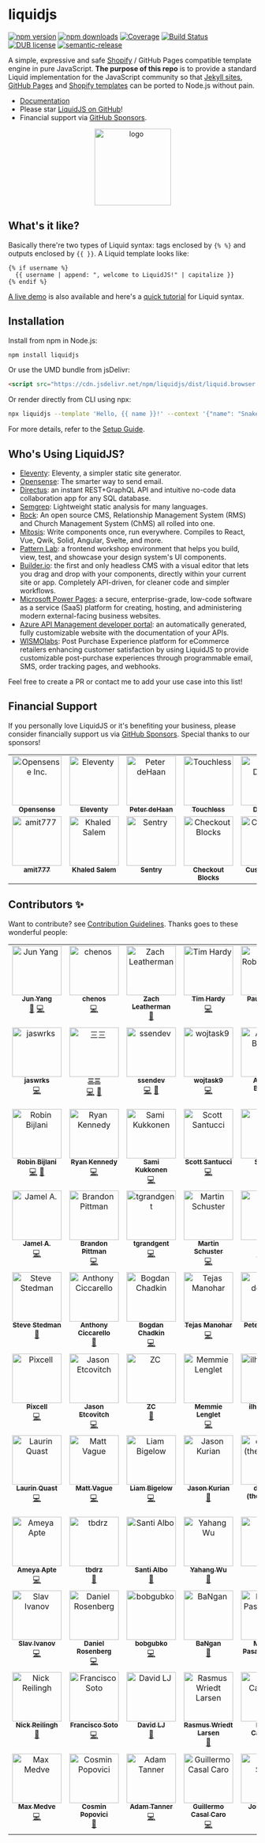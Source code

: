 # liquidjs
[![npm version](https://img.shields.io/npm/v/liquidjs.svg?logo=npm&style=flat-square)](https://www.npmjs.org/package/liquidjs)
[![npm downloads](https://img.shields.io/npm/dm/liquidjs.svg?style=flat-square)](https://www.npmjs.org/package/liquidjs)
[![Coverage](https://img.shields.io/coveralls/harttle/liquidjs.svg?style=flat-square)](https://coveralls.io/github/harttle/liquidjs?branch=master)
[![Build Status](https://img.shields.io/github/actions/workflow/status/harttle/liquidjs/ci-build.yml?branch=master&style=flat-square)](https://github.com/harttle/liquidjs/actions/workflows/ci-build.yml?query=branch%3Amaster)
[![DUB license](https://img.shields.io/dub/l/vibe-d.svg?style=flat-square)](https://github.com/harttle/liquidjs/blob/master/LICENSE)
[![semantic-release](https://img.shields.io/badge/%20%20%F0%9F%93%A6%F0%9F%9A%80-semantic--release-e10079.svg?style=flat-square)](https://github.com/harttle/liquidjs)

A simple, expressive and safe [Shopify][shopify/liquid] / GitHub Pages compatible template engine in pure JavaScript.
**The purpose of this repo** is to provide a standard Liquid implementation for the JavaScript community so that [Jekyll sites](https://jekyllrb.com), [GitHub Pages](https://pages.github.com/) and [Shopify templates](https://themes.shopify.com/) can be ported to Node.js without pain.

* [Documentation][doc]
* Please star [LiquidJS on GitHub][github]!
* Financial support via [GitHub Sponsors](https://github.com/sponsors/harttle).

<p align="center"><a href="https://liquidjs.com"><img height="155px" width="155px" src="https://liquidjs.com/icon/mstile-310x310.png" alt="logo"></a></p>

## What's it like?

Basically there're two types of Liquid syntax: tags enclosed by `{% %}` and outputs enclosed by `{{ }}`. A Liquid template looks like:

```liquid
{% if username %}
  {{ username | append: ", welcome to LiquidJS!" | capitalize }}
{% endif %}
```

[A live demo](https://liquidjs.com/playground.html) is also available and here's a [quick tutorial](https://liquidjs.com/tutorials/intro-to-liquid.html) for Liquid syntax.


## Installation

Install from npm in Node.js:

```bash
npm install liquidjs
```

Or use the UMD bundle from jsDelivr:

```html
<script src="https://cdn.jsdelivr.net/npm/liquidjs/dist/liquid.browser.min.js"></script>
```

Or render directly from CLI using npx:

```bash
npx liquidjs --template 'Hello, {{ name }}!' --context '{"name": "Snake"}'
```

For more details, refer to the [Setup Guide][setup].

## Who's Using LiquidJS?

- [Eleventy](https://www.11ty.dev/): Eleventy, a simpler static site generator.
- [Opensense](https://www.opensense.com/): The smarter way to send email.
- [Directus](https://docs.directus.io/): an instant REST+GraphQL API and intuitive no-code data collaboration app for any SQL database.
- [Semgrep](https://github.com/returntocorp/semgrep): Lightweight static analysis for many languages.
- [Rock](https://www.rockrms.com/): An open source CMS, Relationship Management System (RMS) and Church Management System (ChMS) all rolled into one.
- [Mitosis](https://github.com/BuilderIO/mitosis): Write components once, run everywhere. Compiles to React, Vue, Qwik, Solid, Angular, Svelte, and more.
- [Pattern Lab](https://patternlab.io/): a frontend workshop environment that helps you build, view, test, and showcase your design system's UI components.
- [Builder.io](https://www.builder.io/m/developers): the first and only headless CMS with a visual editor that lets you drag and drop with your components, directly within your current site or app. Completely API-driven, for cleaner code and simpler workflows.
- [Microsoft Power Pages](https://learn.microsoft.com/en-us/power-pages/introduction): a secure, enterprise-grade, low-code software as a service (SaaS) platform for creating, hosting, and administering modern external-facing business websites.
- [Azure API Management developer portal](https://learn.microsoft.com/en-us/azure/api-management/api-management-howto-developer-portal): an automatically generated, fully customizable website with the documentation of your APIs.
- [WISMOlabs](https://wismolabs.com/): Post Purchase Experience platform for eCommerce retailers enhancing customer satisfaction by using LiquidJS to provide customizable post-purchase experiences through programmable email, SMS, order tracking pages, and webhooks.

Feel free to create a PR or contact me to add your use case into this list!

## Financial Support

If you personally love LiquidJS or it's benefiting your business, please consider financially support us via [GitHub Sponsors](https://github.com/sponsors/harttle). Special thanks to our sponsors!

<!-- FINANCIAL-CONTRIBUTORS-BEGIN -->
<table>
  <tbody>
    <tr>
      <td align="center" valign="top" width="14.28%"><a href="https://www.opensense.com/"><img src="https://images.opencollective.com/opensense-inc/bf840ae/logo/256.png?height=100" width="100px;" alt="Opensense Inc."/><br /><sub><b>Opensense</b></sub></a></td>
      <td align="center" valign="top" width="14.28%"><a href="https://www.11ty.dev/"><img src="https://avatars.githubusercontent.com/u/35147177?v=4?s=100" width="100px;" alt="Eleventy"/><br /><sub><b>Eleventy</b></sub></a></td>
      <td align="center" valign="top" width="14.28%"><a href="https://about.me/peterdehaan"><img src="https://avatars2.githubusercontent.com/u/557895?v=4?s=100" width="100px;" alt="Peter deHaan"/><br /><sub><b>Peter deHaan</b></sub></a></td>
      <td align="center" valign="top" width="14.28%"><a href="https://opencollective.com/touchless"><img src="https://images.opencollective.com/touchless/273bc74/logo/256.png?height=100" width="100px;" alt="Touchless"/><br /><sub><b>Touchless</b></sub></a></td>
      <td align="center" valign="top" width="14.28%"><a href="https://www.dropkiq.com/"><img src="https://images.opencollective.com/1bertlol/43a8ea8/logo/256.png?height=100" width="100px;" alt="Adam Darrah"/><br /><sub><b>Dropkiq</b></sub></a></td>
      <td align="center" valign="top" width="14.28%"><a href="https://dailycontributors.com/"><img src="https://images.opencollective.com/dailycontributors/3c2e057/logo/256.png?height=100&width=100" width="100px;" alt="Dailycontributors"/><br /><sub><b>Dailycontributors</b></sub></a></td>
      <td align="center" valign="top" width="14.28%"><a href="https://github.com/coni2k"><img src="https://avatars0.githubusercontent.com/u/1284601?v=4?s=100" width="100px;" alt="coni2k"/><br /><sub><b>Serkan Holat</b></sub></a></td>
    </tr>
    <tr>
      <td align="center" valign="top" width="14.28%"><a href="https://github.com/amit777"><img src="https://avatars0.githubusercontent.com/u/2703309?v=4?s=100" width="100px;" alt="amit777"/><br /><sub><b>amit777</b></sub></a></td>
      <td align="center" valign="top" width="14.28%"><a href="https://opencollective.com/khaled-salem"><img src="https://images.opencollective.com/khaled-salem/avatar/256.png?height=256" width="100px;" alt="Khaled Salem"/><br /><sub><b>Khaled Salem</b></sub></a></td>
      <td align="center" valign="top" width="14.28%"><a href="https://sentry.io/"><img src="https://avatars.githubusercontent.com/u/1396951?v=4?s=100" width="100px;" alt="Sentry"/><br /><sub><b>Sentry</b></sub></a></td>
      <td align="center" valign="top" width="14.28%"><a href="https://www.checkoutblocks.com/"><img src="https://avatars.githubusercontent.com/u/114603307?v=4?s=100" width="100px;" alt="Checkout Blocks"/><br /><sub><b>Checkout Blocks</b></sub></a></td>
      <td align="center" valign="top" width="14.28%"><a href="https://customer.io/"><img src="https://avatars.githubusercontent.com/u/1152079?v=4?s=100" width="100px;" alt="Customer IO"/><br /><sub><b>Customer IO</b></sub></a></td>
      <td align="center" valign="top" width="14.28%"><a href="https://github.com/15fathoms"><img src="https://avatars.githubusercontent.com/u/79156039?v=4?s=100" width="100px;" alt="Emmanuel Cartelli"/><br /><sub><b>Emmanuel Cartelli</b></sub></a><br /></td>
    </tr>
  </tbody>
</table>
<!-- FINANCIAL-CONTRIBUTORS-END -->

## Contributors ✨

Want to contribute? see [Contribution Guidelines][contribution]. Thanks goes to these wonderful people:

<!-- ALL-CONTRIBUTORS-LIST:START - Do not remove or modify this section -->
<!-- prettier-ignore-start -->
<!-- markdownlint-disable -->
<table>
  <tbody>
    <tr>
      <td align="center" valign="top" width="14.28%"><a href="https://harttle.land"><img src="https://avatars3.githubusercontent.com/u/4427974?v=4?s=100" width="100px;" alt="Jun Yang"/><br /><sub><b>Jun Yang</b></sub></a><br /><a href="#maintenance-harttle" title="Maintenance">🚧</a> <a href="https://github.com/harttle/liquidjs/commits?author=harttle" title="Code">💻</a></td>
      <td align="center" valign="top" width="14.28%"><a href="https://github.com/chenos"><img src="https://avatars0.githubusercontent.com/u/2993310?v=4?s=100" width="100px;" alt="chenos"/><br /><sub><b>chenos</b></sub></a><br /><a href="https://github.com/harttle/liquidjs/commits?author=chenos" title="Code">💻</a></td>
      <td align="center" valign="top" width="14.28%"><a href="https://zachleat.com/"><img src="https://avatars2.githubusercontent.com/u/39355?v=4?s=100" width="100px;" alt="Zach Leatherman"/><br /><sub><b>Zach Leatherman</b></sub></a><br /><a href="https://github.com/harttle/liquidjs/issues?q=author%3Azachleat" title="Bug reports">🐛</a></td>
      <td align="center" valign="top" width="14.28%"><a href="https://github.com/thardy"><img src="https://avatars3.githubusercontent.com/u/120636?v=4?s=100" width="100px;" alt="Tim Hardy"/><br /><sub><b>Tim Hardy</b></sub></a><br /><a href="https://github.com/harttle/liquidjs/commits?author=thardy" title="Code">💻</a></td>
      <td align="center" valign="top" width="14.28%"><a href="https://paulrobertlloyd.com/"><img src="https://avatars3.githubusercontent.com/u/813383?v=4?s=100" width="100px;" alt="Paul Robert Lloyd"/><br /><sub><b>Paul Robert Lloyd</b></sub></a><br /><a href="https://github.com/harttle/liquidjs/commits?author=paulrobertlloyd" title="Code">💻</a> <a href="https://github.com/harttle/liquidjs/issues?q=author%3Apaulrobertlloyd" title="Bug reports">🐛</a></td>
      <td align="center" valign="top" width="14.28%"><a href="https://twitter.com/alecdotbiz"><img src="https://avatars2.githubusercontent.com/u/1925840?v=4?s=100" width="100px;" alt="Alec Larson"/><br /><sub><b>Alec Larson</b></sub></a><br /><a href="https://github.com/harttle/liquidjs/commits?author=aleclarson" title="Code">💻</a></td>
      <td align="center" valign="top" width="14.28%"><a href="https://github.com/pmalouin"><img src="https://avatars1.githubusercontent.com/u/1411117?v=4?s=100" width="100px;" alt="Patrick Malouin"/><br /><sub><b>Patrick Malouin</b></sub></a><br /><a href="https://github.com/harttle/liquidjs/commits?author=pmalouin" title="Code">💻</a> <a href="https://github.com/harttle/liquidjs/commits?author=pmalouin" title="Documentation">📖</a></td>
    </tr>
    <tr>
      <td align="center" valign="top" width="14.28%"><a href="https://jaswrks.com"><img src="https://avatars3.githubusercontent.com/u/1563559?v=4?s=100" width="100px;" alt="jaswrks"/><br /><sub><b>jaswrks</b></sub></a><br /><a href="https://github.com/harttle/liquidjs/commits?author=jaswrks" title="Code">💻</a></td>
      <td align="center" valign="top" width="14.28%"><a href="https://oott123.com"><img src="https://avatars2.githubusercontent.com/u/905663?v=4?s=100" width="100px;" alt="三三"/><br /><sub><b>三三</b></sub></a><br /><a href="https://github.com/harttle/liquidjs/commits?author=oott123" title="Code">💻</a> <a href="#ideas-oott123" title="Ideas, Planning, & Feedback">🤔</a></td>
      <td align="center" valign="top" width="14.28%"><a href="https://github.com/ssendev"><img src="https://avatars0.githubusercontent.com/u/450793?v=4?s=100" width="100px;" alt="ssendev"/><br /><sub><b>ssendev</b></sub></a><br /><a href="https://github.com/harttle/liquidjs/commits?author=ssendev" title="Code">💻</a> <a href="https://github.com/harttle/liquidjs/commits?author=ssendev" title="Documentation">📖</a></td>
      <td align="center" valign="top" width="14.28%"><a href="https://github.com/wojtask9"><img src="https://avatars3.githubusercontent.com/u/6099236?v=4?s=100" width="100px;" alt="wojtask9"/><br /><sub><b>wojtask9</b></sub></a><br /><a href="https://github.com/harttle/liquidjs/commits?author=wojtask9" title="Code">💻</a></td>
      <td align="center" valign="top" width="14.28%"><a href="https://github.com/thelornenelson"><img src="https://avatars3.githubusercontent.com/u/24596583?v=4?s=100" width="100px;" alt="Andrew Barclay"/><br /><sub><b>Andrew Barclay</b></sub></a><br /><a href="https://github.com/harttle/liquidjs/commits?author=thelornenelson" title="Code">💻</a></td>
      <td align="center" valign="top" width="14.28%"><a href="https://www.stam.pr/"><img src="https://avatars2.githubusercontent.com/u/142338?v=4?s=100" width="100px;" alt="Cory Mawhorter"/><br /><sub><b>Cory Mawhorter</b></sub></a><br /><a href="https://github.com/harttle/liquidjs/commits?author=cmawhorter" title="Code">💻</a></td>
      <td align="center" valign="top" width="14.28%"><a href="https://github.com/thehappybug"><img src="https://avatars0.githubusercontent.com/u/3393530?v=4?s=100" width="100px;" alt="Mehdi Jaffery"/><br /><sub><b>Mehdi Jaffery</b></sub></a><br /><a href="https://github.com/harttle/liquidjs/commits?author=thehappybug" title="Code">💻</a></td>
    </tr>
    <tr>
      <td align="center" valign="top" width="14.28%"><a href="https://github.com/robinbijlani"><img src="https://avatars0.githubusercontent.com/u/2503108?v=4?s=100" width="100px;" alt="Robin Bijlani"/><br /><sub><b>Robin Bijlani</b></sub></a><br /><a href="https://github.com/harttle/liquidjs/commits?author=robinbijlani" title="Code">💻</a> <a href="https://github.com/harttle/liquidjs/issues?q=author%3Arobinbijlani" title="Bug reports">🐛</a></td>
      <td align="center" valign="top" width="14.28%"><a href="https://www.rmkennedy.com"><img src="https://avatars3.githubusercontent.com/u/8356669?v=4?s=100" width="100px;" alt="Ryan Kennedy"/><br /><sub><b>Ryan Kennedy</b></sub></a><br /><a href="https://github.com/harttle/liquidjs/commits?author=ryaninvents" title="Code">💻</a></td>
      <td align="center" valign="top" width="14.28%"><a href="https://github.com/strax"><img src="https://avatars2.githubusercontent.com/u/587213?v=4?s=100" width="100px;" alt="Sami Kukkonen"/><br /><sub><b>Sami Kukkonen</b></sub></a><br /><a href="https://github.com/harttle/liquidjs/commits?author=strax" title="Code">💻</a></td>
      <td align="center" valign="top" width="14.28%"><a href="https://ScottFreeCode.github.io/"><img src="https://avatars3.githubusercontent.com/u/16506071?v=4?s=100" width="100px;" alt="Scott Santucci"/><br /><sub><b>Scott Santucci</b></sub></a><br /><a href="https://github.com/harttle/liquidjs/commits?author=ScottFreeCode" title="Code">💻</a></td>
      <td align="center" valign="top" width="14.28%"><a href="http://stevenrescigno.com"><img src="https://avatars3.githubusercontent.com/u/8505293?v=4?s=100" width="100px;" alt="Steven "/><br /><sub><b>Steven </b></sub></a><br /><a href="#example-stevenanthonyrevo" title="Examples">💡</a> <a href="https://github.com/harttle/liquidjs/commits?author=stevenanthonyrevo" title="Code">💻</a></td>
      <td align="center" valign="top" width="14.28%"><a href="https://efcl.info/"><img src="https://avatars1.githubusercontent.com/u/19714?v=4?s=100" width="100px;" alt="azu"/><br /><sub><b>azu</b></sub></a><br /><a href="https://github.com/harttle/liquidjs/commits?author=azu" title="Documentation">📖</a></td>
      <td align="center" valign="top" width="14.28%"><a href="https://github.com/wyozi"><img src="https://avatars3.githubusercontent.com/u/4894573?v=4?s=100" width="100px;" alt="Joonas"/><br /><sub><b>Joonas</b></sub></a><br /><a href="https://github.com/harttle/liquidjs/commits?author=wyozi" title="Code">💻</a></td>
    </tr>
    <tr>
      <td align="center" valign="top" width="14.28%"><a href="https://github.com/jamelait"><img src="https://avatars1.githubusercontent.com/u/14369255?v=4?s=100" width="100px;" alt="Jamel A."/><br /><sub><b>Jamel A.</b></sub></a><br /><a href="https://github.com/harttle/liquidjs/commits?author=jamelait" title="Code">💻</a></td>
      <td align="center" valign="top" width="14.28%"><a href="https://brandonpittman.net"><img src="https://avatars0.githubusercontent.com/u/967145?v=4?s=100" width="100px;" alt="Brandon Pittman"/><br /><sub><b>Brandon Pittman</b></sub></a><br /><a href="https://github.com/harttle/liquidjs/commits?author=brandonpittman" title="Code">💻</a></td>
      <td align="center" valign="top" width="14.28%"><a href="https://github.com/tgrandgent"><img src="https://avatars3.githubusercontent.com/u/17069042?v=4?s=100" width="100px;" alt="tgrandgent"/><br /><sub><b>tgrandgent</b></sub></a><br /><a href="https://github.com/harttle/liquidjs/commits?author=tgrandgent" title="Code">💻</a></td>
      <td align="center" valign="top" width="14.28%"><a href="https://github.com/mastodon0"><img src="https://avatars1.githubusercontent.com/u/7924332?v=4?s=100" width="100px;" alt="Martin Schuster"/><br /><sub><b>Martin Schuster</b></sub></a><br /><a href="https://github.com/harttle/liquidjs/commits?author=mastodon0" title="Code">💻</a></td>
      <td align="center" valign="top" width="14.28%"><a href="http://js.chenlei.me"><img src="https://avatars0.githubusercontent.com/u/6339390?v=4?s=100" width="100px;" alt="Ray"/><br /><sub><b>Ray</b></sub></a><br /><a href="https://github.com/harttle/liquidjs/commits?author=richardo2016" title="Tests">⚠️</a> <a href="https://github.com/harttle/liquidjs/commits?author=richardo2016" title="Code">💻</a></td>
      <td align="center" valign="top" width="14.28%"><a href="https://github.com/CriGoT"><img src="https://avatars0.githubusercontent.com/u/1936786?v=4?s=100" width="100px;" alt="Cristofer Gonzales"/><br /><sub><b>Cristofer Gonzales</b></sub></a><br /><a href="https://github.com/harttle/liquidjs/commits?author=CriGoT" title="Code">💻</a></td>
      <td align="center" valign="top" width="14.28%"><a href="https://www.raymondcamden.com"><img src="https://avatars3.githubusercontent.com/u/393660?v=4?s=100" width="100px;" alt="Raymond Camden"/><br /><sub><b>Raymond Camden</b></sub></a><br /><a href="https://github.com/harttle/liquidjs/commits?author=cfjedimaster" title="Documentation">📖</a></td>
    </tr>
    <tr>
      <td align="center" valign="top" width="14.28%"><a href="https://stedman.dev"><img src="https://avatars1.githubusercontent.com/u/183122?v=4?s=100" width="100px;" alt="Steve Stedman"/><br /><sub><b>Steve Stedman</b></sub></a><br /><a href="https://github.com/harttle/liquidjs/commits?author=stedman" title="Documentation">📖</a></td>
      <td align="center" valign="top" width="14.28%"><a href="https://ciccarello.me"><img src="https://avatars0.githubusercontent.com/u/11273838?v=4?s=100" width="100px;" alt="Anthony Ciccarello"/><br /><sub><b>Anthony Ciccarello</b></sub></a><br /><a href="https://github.com/harttle/liquidjs/commits?author=aciccarello" title="Documentation">📖</a></td>
      <td align="center" valign="top" width="14.28%"><a href="https://twitter.com/IAmTrySound"><img src="https://avatars0.githubusercontent.com/u/5635476?v=4?s=100" width="100px;" alt="Bogdan Chadkin"/><br /><sub><b>Bogdan Chadkin</b></sub></a><br /><a href="https://github.com/harttle/liquidjs/commits?author=TrySound" title="Code">💻</a></td>
      <td align="center" valign="top" width="14.28%"><a href="https://hightouch.io"><img src="https://avatars0.githubusercontent.com/u/5959235?v=4?s=100" width="100px;" alt="Tejas Manohar"/><br /><sub><b>Tejas Manohar</b></sub></a><br /><a href="https://github.com/harttle/liquidjs/commits?author=tejasmanohar" title="Code">💻</a></td>
      <td align="center" valign="top" width="14.28%"><a href="http://about.me/peterdehaan"><img src="https://avatars2.githubusercontent.com/u/557895?v=4?s=100" width="100px;" alt="Peter deHaan"/><br /><sub><b>Peter deHaan</b></sub></a><br /><a href="https://github.com/harttle/liquidjs/commits?author=pdehaan" title="Documentation">📖</a></td>
      <td align="center" valign="top" width="14.28%"><a href="https://github.com/amit777"><img src="https://avatars0.githubusercontent.com/u/2703309?v=4?s=100" width="100px;" alt="amit777"/><br /><sub><b>amit777</b></sub></a><br /><a href="https://github.com/harttle/liquidjs/commits?author=amit777" title="Code">💻</a></td>
      <td align="center" valign="top" width="14.28%"><a href="http://www.ifi.uzh.ch/en/ce/people/schuldenzucker.html"><img src="https://avatars3.githubusercontent.com/u/1100776?v=4?s=100" width="100px;" alt="Steffen Schuldenzucker"/><br /><sub><b>Steffen Schuldenzucker</b></sub></a><br /><a href="https://github.com/harttle/liquidjs/commits?author=sschuldenzucker" title="Code">💻</a></td>
    </tr>
    <tr>
      <td align="center" valign="top" width="14.28%"><a href="https://github.com/Pixcell"><img src="https://avatars0.githubusercontent.com/u/4005291?v=4?s=100" width="100px;" alt="Pixcell"/><br /><sub><b>Pixcell</b></sub></a><br /><a href="https://github.com/harttle/liquidjs/commits?author=Pixcell" title="Code">💻</a></td>
      <td align="center" valign="top" width="14.28%"><a href="https://jasonet.co"><img src="https://avatars.githubusercontent.com/u/10660468?v=4?s=100" width="100px;" alt="Jason Etcovitch"/><br /><sub><b>Jason Etcovitch</b></sub></a><br /><a href="https://github.com/harttle/liquidjs/commits?author=JasonEtco" title="Code">💻</a></td>
      <td align="center" valign="top" width="14.28%"><a href="https://github.com/kayuapi"><img src="https://avatars.githubusercontent.com/u/10304328?v=4?s=100" width="100px;" alt="ZC"/><br /><sub><b>ZC</b></sub></a><br /><a href="https://github.com/harttle/liquidjs/commits?author=kayuapi" title="Documentation">📖</a></td>
      <td align="center" valign="top" width="14.28%"><a href="https://memmie.lenglet.name"><img src="https://avatars.githubusercontent.com/u/729275?v=4?s=100" width="100px;" alt="Memmie Lenglet"/><br /><sub><b>Memmie Lenglet</b></sub></a><br /><a href="https://github.com/harttle/liquidjs/commits?author=mems" title="Code">💻</a></td>
      <td align="center" valign="top" width="14.28%"><a href="https://github.com/ilhamdev0"><img src="https://avatars.githubusercontent.com/u/57636145?v=4?s=100" width="100px;" alt="ilhamdev0"/><br /><sub><b>ilhamdev0</b></sub></a><br /><a href="https://github.com/harttle/liquidjs/commits?author=ilhamdev0" title="Documentation">📖</a></td>
      <td align="center" valign="top" width="14.28%"><a href="https://github.com/c412216887"><img src="https://avatars.githubusercontent.com/u/29691650?v=4?s=100" width="100px;" alt="一饮一啄皆是人生"/><br /><sub><b>一饮一啄皆是人生</b></sub></a><br /><a href="https://github.com/harttle/liquidjs/commits?author=c412216887" title="Documentation">📖</a></td>
      <td align="center" valign="top" width="14.28%"><a href="https://digitalinspiration.com/"><img src="https://avatars.githubusercontent.com/u/1344071?v=4?s=100" width="100px;" alt="Amit Agarwal"/><br /><sub><b>Amit Agarwal</b></sub></a><br /><a href="https://github.com/harttle/liquidjs/commits?author=labnol" title="Documentation">📖</a></td>
    </tr>
    <tr>
      <td align="center" valign="top" width="14.28%"><a href="https://n1ru4l.cloud/"><img src="https://avatars.githubusercontent.com/u/14338007?v=4?s=100" width="100px;" alt="Laurin Quast"/><br /><sub><b>Laurin Quast</b></sub></a><br /><a href="https://github.com/harttle/liquidjs/commits?author=n1ru4l" title="Code">💻</a></td>
      <td align="center" valign="top" width="14.28%"><a href="https://github.com/mattvague"><img src="https://avatars.githubusercontent.com/u/64985?v=4?s=100" width="100px;" alt="Matt Vague"/><br /><sub><b>Matt Vague</b></sub></a><br /><a href="https://github.com/harttle/liquidjs/commits?author=mattvague" title="Code">💻</a></td>
      <td align="center" valign="top" width="14.28%"><a href="https://github.com/bglw"><img src="https://avatars.githubusercontent.com/u/40188355?v=4?s=100" width="100px;" alt="Liam Bigelow"/><br /><sub><b>Liam Bigelow</b></sub></a><br /><a href="https://github.com/harttle/liquidjs/commits?author=bglw" title="Code">💻</a></td>
      <td align="center" valign="top" width="14.28%"><a href="https://about.me/jasonkurian"><img src="https://avatars.githubusercontent.com/u/2642545?v=4?s=100" width="100px;" alt="Jason Kurian"/><br /><sub><b>Jason Kurian</b></sub></a><br /><a href="https://github.com/harttle/liquidjs/commits?author=JaKXz" title="Documentation">📖</a></td>
      <td align="center" valign="top" width="14.28%"><a href="https://github.com/dphm"><img src="https://avatars.githubusercontent.com/u/1707217?v=4?s=100" width="100px;" alt="d pham (they/them)"/><br /><sub><b>d pham (they/them)</b></sub></a><br /><a href="https://github.com/harttle/liquidjs/commits?author=dphm" title="Documentation">📖</a></td>
      <td align="center" valign="top" width="14.28%"><a href="https://www.aleksandrhovhannisyan.com/"><img src="https://avatars.githubusercontent.com/u/19352442?v=4?s=100" width="100px;" alt="Aleksandr Hovhannisyan"/><br /><sub><b>Aleksandr Hovhannisyan</b></sub></a><br /><a href="https://github.com/harttle/liquidjs/commits?author=AleksandrHovhannisyan" title="Code">💻</a></td>
      <td align="center" valign="top" width="14.28%"><a href="https://github.com/jg-rp"><img src="https://avatars.githubusercontent.com/u/72664870?v=4?s=100" width="100px;" alt="jg-rp"/><br /><sub><b>jg-rp</b></sub></a><br /><a href="https://github.com/harttle/liquidjs/commits?author=jg-rp" title="Code">💻</a></td>
    </tr>
    <tr>
      <td align="center" valign="top" width="14.28%"><a href="https://github.com/ameyaapte1"><img src="https://avatars.githubusercontent.com/u/16054747?v=4?s=100" width="100px;" alt="Ameya Apte"/><br /><sub><b>Ameya Apte</b></sub></a><br /><a href="https://github.com/harttle/liquidjs/commits?author=ameyaapte1" title="Code">💻</a></td>
      <td align="center" valign="top" width="14.28%"><a href="https://github.com/tbdrz"><img src="https://avatars.githubusercontent.com/u/50599116?v=4?s=100" width="100px;" alt="tbdrz"/><br /><sub><b>tbdrz</b></sub></a><br /><a href="https://github.com/harttle/liquidjs/commits?author=tbdrz" title="Documentation">📖</a></td>
      <td align="center" valign="top" width="14.28%"><a href="http://santialbo.com"><img src="https://avatars.githubusercontent.com/u/1557563?v=4?s=100" width="100px;" alt="Santi Albo"/><br /><sub><b>Santi Albo</b></sub></a><br /><a href="https://github.com/harttle/liquidjs/commits?author=santialbo" title="Documentation">📖</a></td>
      <td align="center" valign="top" width="14.28%"><a href="https://github.com/YahangWu"><img src="https://avatars.githubusercontent.com/u/12295975?v=4?s=100" width="100px;" alt="Yahang Wu"/><br /><sub><b>Yahang Wu</b></sub></a><br /><a href="https://github.com/harttle/liquidjs/commits?author=YahangWu" title="Documentation">📖</a></td>
      <td align="center" valign="top" width="14.28%"><a href="https://github.com/hongl-1"><img src="https://avatars.githubusercontent.com/u/101576612?v=4?s=100" width="100px;" alt="hongl"/><br /><sub><b>hongl</b></sub></a><br /><a href="https://github.com/harttle/liquidjs/commits?author=hongl-1" title="Documentation">📖</a></td>
      <td align="center" valign="top" width="14.28%"><a href="https://github.com/zxx-457"><img src="https://avatars.githubusercontent.com/u/114141362?v=4?s=100" width="100px;" alt="zxx-457"/><br /><sub><b>zxx-457</b></sub></a><br /><a href="https://github.com/harttle/liquidjs/commits?author=zxx-457" title="Documentation">📖</a></td>
      <td align="center" valign="top" width="14.28%"><a href="https://github.com/prassie"><img src="https://avatars.githubusercontent.com/u/1357831?v=4?s=100" width="100px;" alt="prassie"/><br /><sub><b>prassie</b></sub></a><br /><a href="https://github.com/harttle/liquidjs/commits?author=prassie" title="Documentation">📖</a></td>
    </tr>
    <tr>
      <td align="center" valign="top" width="14.28%"><a href="http://slavv.com/"><img src="https://avatars.githubusercontent.com/u/713329?v=4?s=100" width="100px;" alt="Slav Ivanov"/><br /><sub><b>Slav Ivanov</b></sub></a><br /><a href="https://github.com/harttle/liquidjs/commits?author=slavivanov" title="Code">💻</a></td>
      <td align="center" valign="top" width="14.28%"><a href="http://www.orgflow.io/"><img src="https://avatars.githubusercontent.com/u/3889090?v=4?s=100" width="100px;" alt="Daniel Rosenberg"/><br /><sub><b>Daniel Rosenberg</b></sub></a><br /><a href="https://github.com/harttle/liquidjs/commits?author=DaRosenberg" title="Code">💻</a></td>
      <td align="center" valign="top" width="14.28%"><a href="https://github.com/bobgubko"><img src="https://avatars.githubusercontent.com/u/733312?v=4?s=100" width="100px;" alt="bobgubko"/><br /><sub><b>bobgubko</b></sub></a><br /><a href="https://github.com/harttle/liquidjs/commits?author=bobgubko" title="Code">💻</a></td>
      <td align="center" valign="top" width="14.28%"><a href="https://github.com/bangank36"><img src="https://avatars.githubusercontent.com/u/10071857?v=4?s=100" width="100px;" alt="BaNgan"/><br /><sub><b>BaNgan</b></sub></a><br /><a href="https://github.com/harttle/liquidjs/commits?author=bangank36" title="Documentation">📖</a></td>
      <td align="center" valign="top" width="14.28%"><a href="https://github.com/mahyar-pasarzangene"><img src="https://avatars.githubusercontent.com/u/16485039?v=4?s=100" width="100px;" alt="Mahyar Pasarzangene"/><br /><sub><b>Mahyar Pasarzangene</b></sub></a><br /><a href="https://github.com/harttle/liquidjs/commits?author=mahyar-pasarzangene" title="Documentation">📖</a></td>
      <td align="center" valign="top" width="14.28%"><a href="https://hubelbauer.net/"><img src="https://avatars.githubusercontent.com/u/6831144?v=4?s=100" width="100px;" alt="Tomáš Hübelbauer"/><br /><sub><b>Tomáš Hübelbauer</b></sub></a><br /><a href="https://github.com/harttle/liquidjs/commits?author=TomasHubelbauer" title="Code">💻</a> <a href="https://github.com/harttle/liquidjs/commits?author=TomasHubelbauer" title="Documentation">📖</a></td>
      <td align="center" valign="top" width="14.28%"><a href="https://sixtwothree.org"><img src="https://avatars.githubusercontent.com/u/73866?v=4?s=100" width="100px;" alt="Jason Garber"/><br /><sub><b>Jason Garber</b></sub></a><br /><a href="https://github.com/harttle/liquidjs/commits?author=jgarber623" title="Code">💻</a></td>
    </tr>
    <tr>
      <td align="center" valign="top" width="14.28%"><a href="http://nickreilingh.com/"><img src="https://avatars.githubusercontent.com/u/2458645?v=4?s=100" width="100px;" alt="Nick Reilingh"/><br /><sub><b>Nick Reilingh</b></sub></a><br /><a href="https://github.com/harttle/liquidjs/commits?author=NReilingh" title="Documentation">📖</a></td>
      <td align="center" valign="top" width="14.28%"><a href="http://ebobby.org"><img src="https://avatars.githubusercontent.com/u/170356?v=4?s=100" width="100px;" alt="Francisco Soto"/><br /><sub><b>Francisco Soto</b></sub></a><br /><a href="https://github.com/harttle/liquidjs/commits?author=ebobby" title="Code">💻</a></td>
      <td align="center" valign="top" width="14.28%"><a href="https://www.davidlj95.com"><img src="https://avatars.githubusercontent.com/u/8050648?v=4?s=100" width="100px;" alt="David LJ"/><br /><sub><b>David LJ</b></sub></a><br /><a href="https://github.com/harttle/liquidjs/commits?author=davidlj95" title="Documentation">📖</a></td>
      <td align="center" valign="top" width="14.28%"><a href="https://github.com/RasmusWL"><img src="https://avatars.githubusercontent.com/u/1054041?v=4?s=100" width="100px;" alt="Rasmus Wriedt Larsen"/><br /><sub><b>Rasmus Wriedt Larsen</b></sub></a><br /><a href="https://github.com/harttle/liquidjs/commits?author=RasmusWL" title="Documentation">📖</a></td>
      <td align="center" valign="top" width="14.28%"><a href="https://github.com/brunodccarvalho"><img src="https://avatars.githubusercontent.com/u/24962950?v=4?s=100" width="100px;" alt="Bruno Carvalho"/><br /><sub><b>Bruno Carvalho</b></sub></a><br /><a href="https://github.com/harttle/liquidjs/commits?author=brunodccarvalho" title="Code">💻</a></td>
      <td align="center" valign="top" width="14.28%"><a href="https://github.com/fupengl"><img src="https://avatars.githubusercontent.com/u/20211964?v=4?s=100" width="100px;" alt="傅鹏"/><br /><sub><b>傅鹏</b></sub></a><br /><a href="https://github.com/harttle/liquidjs/commits?author=fupengl" title="Code">💻</a></td>
      <td align="center" valign="top" width="14.28%"><a href="https://github.com/joel-hamilton"><img src="https://avatars.githubusercontent.com/u/12899024?v=4?s=100" width="100px;" alt="Joel Hamilton"/><br /><sub><b>Joel Hamilton</b></sub></a><br /><a href="https://github.com/harttle/liquidjs/commits?author=joel-hamilton" title="Code">💻</a></td>
    </tr>
    <tr>
      <td align="center" valign="top" width="14.28%"><a href="https://github.com/amedve"><img src="https://avatars.githubusercontent.com/u/23156422?v=4?s=100" width="100px;" alt="Max Medve"/><br /><sub><b>Max Medve</b></sub></a><br /><a href="https://github.com/harttle/liquidjs/commits?author=amedve" title="Code">💻</a></td>
      <td align="center" valign="top" width="14.28%"><a href="https://maizzle.com"><img src="https://avatars.githubusercontent.com/u/1656595?v=4?s=100" width="100px;" alt="Cosmin Popovici"/><br /><sub><b>Cosmin Popovici</b></sub></a><br /><a href="https://github.com/harttle/liquidjs/commits?author=cossssmin" title="Documentation">📖</a></td>
      <td align="center" valign="top" width="14.28%"><a href="https://github.com/admtnnr"><img src="https://avatars.githubusercontent.com/u/27502?v=4?s=100" width="100px;" alt="Adam Tanner"/><br /><sub><b>Adam Tanner</b></sub></a><br /><a href="https://github.com/harttle/liquidjs/commits?author=admtnnr" title="Code">💻</a></td>
      <td align="center" valign="top" width="14.28%"><a href="https://github.com/GuillermoCasalCaro"><img src="https://avatars.githubusercontent.com/u/18685581?v=4?s=100" width="100px;" alt="Guillermo Casal Caro"/><br /><sub><b>Guillermo Casal Caro</b></sub></a><br /><a href="https://github.com/harttle/liquidjs/commits?author=GuillermoCasalCaro" title="Code">💻</a></td>
      <td align="center" valign="top" width="14.28%"><a href="https://github.com/jsoref"><img src="https://avatars.githubusercontent.com/u/2119212?v=4?s=100" width="100px;" alt="Josh Soref"/><br /><sub><b>Josh Soref</b></sub></a><br /><a href="https://github.com/harttle/liquidjs/commits?author=jsoref" title="Documentation">📖</a></td>
      <td align="center" valign="top" width="14.28%"><a href="https://vrugtehagel.nl"><img src="https://avatars.githubusercontent.com/u/41021050?v=4?s=100" width="100px;" alt="Koen"/><br /><sub><b>Koen</b></sub></a><br /><a href="https://github.com/harttle/liquidjs/commits?author=vrugtehagel" title="Code">💻</a></td>
    </tr>
  </tbody>
</table>

<!-- markdownlint-restore -->
<!-- prettier-ignore-end -->

<!-- ALL-CONTRIBUTORS-LIST:END -->

[shopify/liquid]: https://shopify.github.io/liquid/
[plugins]: https://liquidjs.com/tutorials/plugins.html#Plugin-List
[setup]: https://liquidjs.com/tutorials/setup.html
[doc]: https://liquidjs.com
[github]: https://github.com/harttle/liquidjs
[oc]: https://opencollective.com/liquidjs/
[contribution]: https://liquidjs.com/tutorials/contribution-guidelines.html
